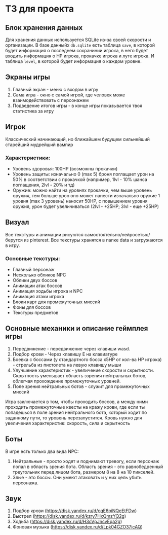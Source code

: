 # ТЗ для проекта

## Блок хранения данных
Для хранения данных используется SQLite из-за своей скорости и организации.
В базе данныйх `db.sqlite` есть таблица `save`, в которой будет информация о последнем сохранинии игрока, в него будет входить информация о HP игрока, прокачке игрока и луте игрока.
И таблица `level`, в которой будет информация о каждом уровне.

## Экраны игры
1. Главный экран - меню с входом в игру
2. Сама игра - окно с самой игрой, где человек може взаимодействовать с персонажем
3. Подведение итогов игры - в конце игры показывается твоя статистика за игру

## Игрок
Классический начинающий, но ближайшем будущем сильнейший старейший мудрейший вампир
### Характеристики:
- Уровень здоровья: 100HP (возможны прокачки)
- Уровень защиты: изначально 0 (max 5) броня поглащает урон на 50% в соответствии с прокачкой (например, 1lvl - 10% шанса поглащения, 2lvl - 20% и тд)
- Оружие: можно найти на уровнях прокачки, чем выше уровень оружия, тем больше урон оно может нанести изначально оружие 1 уровня (max 3 уровень) наносит 50HP, с повышением уровня оружия, урон будет увеличиваться (2lvl - +25HP; 3lvl - еще +25HP)

## Визуал
Все текстуры и анимации рисуются самостоятельно/нейросетью/берутся из pinterest. Все текстуры хранятся в папке data и загружаются в игру.

### Основные текстуры:
* Главный персонаж
* Несколько обликов NPC
* Облики двух боссов
* Анимации атак боссов
* Анимация ходьбы игрока и NPC
* Анимация атаки игрока
* Блоки карт для промежуточных миссий
* Фоны для боссов
* Текстуры предметов

## Основные механики и описание геймплея игры
1. Передвижение - передвижение через клавиши wasd.
2. Подбор крови - Через клавишу E на клавиатуре
3. Боевка с боссами (у стандартного босса x5HP от кол-ва HP игрока) - стрельба из пистолета на левую клавишу мыши
4. Улучшение характеристик - увеличение скорости и скрытности. Скрытность уменьшает область ззрения нейтральных ботов, облегчая прохождение промежуточных уровней.
5. Поле зрения нейтральных ботов - служит для промежуточных миссий

Игра заключается в том, чтобы проходить боссов, а между ними проходить промежуточные квесты на кражу крови, где если ты попадешься в поле зрения нейтрального бота, который ходит по заданному пути, то уровень перезапустится. Кровь нужно для увеличения характеристик: скорость, сила и скрытность


## Боты
В игре есть только два вида NPC:
1. Нейтральные - просто ходят и поднимают тревогу, если персонаж попал в область зрения бота. Область зрения - это равнобедренный треугольник перед лицом бота, размером 8 на 8 на 10 пикселей.
2. Злые - это боссы. Они умеют атаковать и у них цель убить персонажа.


## Звук
1. Подбор крови (https://disk.yandex.ru/d/cqE6piNQeEtFDw)
2. Выстрел (https://disk.yandex.ru/d/kzry7HxQmzYQ2g)
3. Ходьба (https://disk.yandex.ru/d/H3cVpJncvEqa2g)
4. Фоновая музыка (https://disk.yandex.ru/d/Lpk04GZO37icAQ)
